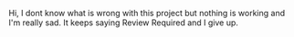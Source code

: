 Hi, I dont know what is wrong with this project but nothing is working and I'm really sad. It keeps saying Review Required and I give up. 
